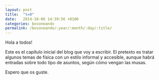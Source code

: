 ```yaml
---
layout: post
title:  "t=0"
date:   2014-10-06 14:39:56 +0100
categories: bosoneando
permalink: /bosoneando/:year/:month/:day/:title/
---
```


Hola a todos!


Este es el capítulo inicial del blog que voy a escribir. El pretexto es tratar algunos temas de física con un estilo informal y accesible, aunque habrá entradas sobre todo tipo de asuntos, según cómo vengan las musas. 


Espero que os guste. 
